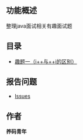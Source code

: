 
## 功能概述

整理java面试相关有趣面试题

## 目录
  - [趣题一（i++与++i的区别）](/code/Q1_i++.md)



## 报告问题

- [Issues](https://github.com/FunCodingOfWe/java_FunQuestion/issues "report question")

## 作者

**养码青年**




